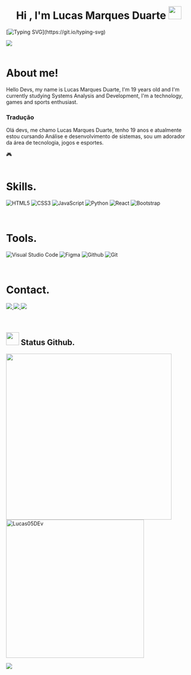 <h1 align="center"><b>Hi , I'm Lucas Marques Duarte </b><img src="https://media.giphy.com/media/hvRJCLFzcasrR4ia7z/giphy.gif" width="35"></h1>

[![Typing SVG](https://readme-typing-svg.demolab.com?font=Fira+Code&size=35&pause=1000&color=464ACF&background=FFFFFF00&center=true&vCenter=true&width=1000&lines=Front-End+Developer.)](https://git.io/typing-svg)

<img src="https://user-images.githubusercontent.com/73097560/115834477-dbab4500-a447-11eb-908a-139a6edaec5c.gif"><br><br>

# About me! 
  Hello Devs, my name is Lucas Marques Duarte, I'm 19 years old and I'm currently studying Systems Analysis and Development, I'm a technology, games and sports enthusiast.

### Tradução
  Olá devs, me chamo Lucas Marques Duarte, tenho 19 anos e atualmente estou cursando Análise e desenvolvimento de sistemas, sou um adorador da área de tecnologia, jogos e esportes.

 🎮
<br>
<br>

# Skills.

<p align="center">

![HTML5](https://img.shields.io/badge/HTML5%20-%23E34F26.svg?style=for-the-badge&logo=html5&logoColor=white)
![CSS3](https://img.shields.io/badge/CSS3-1572B6?style=for-the-badge&logo=css3&logoColor=white)
![JavaScript](https://img.shields.io/badge/JavaScript-323330?style=for-the-badge&logo=javascript&logoColor=F7DF1E)
![Python](https://img.shields.io/badge/Python-14354C?style=for-the-badge&logo=python&logoColor=white)
![React](https://img.shields.io/badge/React-20232A?style=for-the-badge&logo=react&logoColor=61DAFB)
![Bootstrap](https://img.shields.io/badge/Bootstrap-563D7C?style=for-the-badge&logo=bootstrap&logoColor=white)

</p>
<br>

# Tools.

<p align='center'>

![Visual Studio Code](https://img.shields.io/badge/Visual%20Studio%20Code-0078d7.svg?style=for-the-badge&logo=visual-studio-code&logoColor=white)
![Figma](https://img.shields.io/badge/figma-%23F24E1E.svg?style=for-the-badge&logo=figma&logoColor=white)
![Github](https://img.shields.io/badge/GitHub-100000?style=for-the-badge&logo=github&logoColor=white)
  ![Git](https://img.shields.io/badge/git-%23F05033.svg?style=for-the-badge&logo=git&logoColor=white)

<br>

# Contact.

<p>
  <a href='https://www.linkedin.com/in/lucasmarquesduarte/'>
    <img src='https://img.shields.io/badge/LinkedIn-0077B5?style=for-the-badge&logo=linkedin&logoColor=white'>
  </a>
  <a href='https://www.instagram.com/lucasmarquesduarte/'>
    <img src='https://img.shields.io/badge/Instagram-E4405F?style=for-the-badge&logo=instagram&logoColor=white'>
  </a>
  <a href='https://github.com/Lucas05DEV'>
    <img src='https://img.shields.io/badge/GitHub-100000?style=for-the-badge&logo=github&logoColor=white'>
  </a>
</p>
<br>

## <img src="https://media.giphy.com/media/iY8CRBdQXODJSCERIr/giphy.gif" width="35"><b> Status Github. </b>

</p>


  <img src="https://github-readme-stats.vercel.app/api?username=lucas05dev&include_all_commits=true&count_private=true&show_icons=true&line_height=20&title_color=7A7ADB&icon_color=2234AE&text_color=D3D3D3&bg_color=0,000000,130F40" width="450"/>
 <img src="https://github-readme-stats.vercel.app/api/top-langs?username=lucas05dev&show_icons=true&locale=en&layout=compact&line_height=20&title_color=7A7ADB&icon_color=2234AE&text_color=D3D3D3&bg_color=0,000000,130F40" width="375"  alt="Lucas05DEv"/>
</p>

<img src="https://user-images.githubusercontent.com/73097560/115834477-dbab4500-a447-11eb-908a-139a6edaec5c.gif"><br><br>

